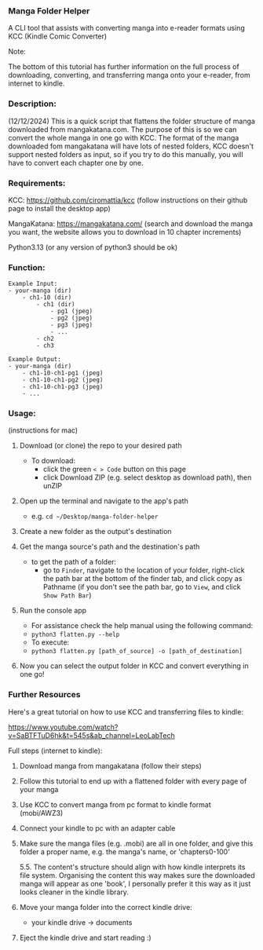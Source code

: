### Manga Folder Helper

A CLI tool that assists with converting manga into e-reader formats using KCC (Kindle Comic Converter)

Note:

The bottom of this tutorial has further information on the full process of downloading, converting, and transferring manga onto your e-reader, from internet to kindle.


### Description:

(12/12/2024)
This is a quick script that flattens the folder structure of manga downloaded from mangakatana.com.
The purpose of this is so we can convert the whole manga in one go with KCC. The format of the manga downloaded fom mangakatana will have lots of nested folders, KCC doesn't
support nested folders as input, so if you try to do this manually, you will have to convert each chapter one by one.


### Requirements:

KCC: https://github.com/ciromattia/kcc (follow instructions on their github page to install the desktop app)

MangaKatana: https://mangakatana.com/ (search and download the manga you want, the website allows you to download in 10 chapter increments)

Python3.13 (or any version of python3 should be ok)


### Function:

    Example Input:
    - your-manga (dir)
        - ch1-10 (dir) 
            - ch1 (dir)
                - pg1 (jpeg)
                - pg2 (jpeg)
                - pg3 (jpeg)
                - ...
            - ch2
            - ch3

    Example Output:
    - your-manga (dir)
        - ch1-10-ch1-pg1 (jpeg)
        - ch1-10-ch1-pg2 (jpeg)
        - ch1-10-ch1-pg3 (jpeg)
        - ...


### Usage:
(instructions for mac)

1. Download (or clone) the repo to your desired path
    - To download: 
        - click the green ```< > Code``` button on this page
        - click Download ZIP (e.g. select desktop as download path), then unZIP

2. Open up the terminal and navigate to the app's path
    - e.g. ```cd ~/Desktop/manga-folder-helper```

3. Create a new folder as the output's destination

4. Get the manga source's path and the destination's path
    - to get the path of a folder: 
        - go to ```Finder```, navigate to the location of your folder, right-click the path bar at the bottom of the finder tab, and click copy as Pathname (if you don't see the path bar, go to ```View```, and click ```Show Path Bar```)

5. Run the console app
    - For assistance check the help manual using the following command:
    - ```python3 flatten.py --help```
    - To execute:
    - ```python3 flatten.py [path_of_source] -o [path_of_destination]```

6. Now you can select the output folder in KCC and convert everything in one go!

### Further Resources

Here's a great tutorial on how to use KCC and transferring files to kindle:

https://www.youtube.com/watch?v=SaBTFTuD6hk&t=545s&ab_channel=LeoLabTech

Full steps (internet to kindle):

1. Download manga from mangakatana (follow their steps)
2. Follow this tutorial to end up with a flattened folder with every page of your manga
3. Use KCC to convert manga from pc format to kindle format (mobi/AWZ3)
4. Connect your kindle to pc with an adapter cable
5. Make sure the manga files (e.g. .mobi) are all in one folder, and give this folder a proper name, e.g. the manga's name, or 'chapters0-100'

    5.5. The content's structure should align with how kindle interprets its file system. Organising the content this way makes sure the downloaded manga will appear as one 'book', I personally prefer it this way as it just looks cleaner in the kindle library.

6. Move your manga folder into the correct kindle drive:
    -  your kindle drive -> documents
7. Eject the kindle drive and start reading :)

